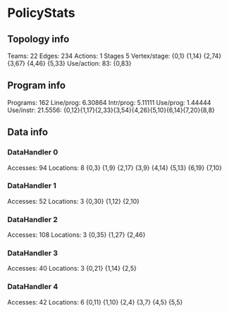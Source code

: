 # PolicyStats
## Topology info
Teams:		22
Edges:		234
Actions:	1
Stages		5
Vertex/stage:	{0,1} {1,14} {2,74} {3,67} {4,46} {5,33} 
Use/action:	83: {0,83} 

## Program info
Programs:	162
Line/prog:	6.30864
Intr/prog:	5.11111
Use/prog:	1.44444
Use/instr:	21.5556: {0,12}{1,17}{2,33}{3,54}{4,26}{5,10}{6,14}{7,20}{8,8}

## Data info

### DataHandler 0
Accesses:	94
Locations:	8
{0,3} {1,9} {2,17} {3,9} {4,14} {5,13} {6,19} {7,10} 

### DataHandler 1
Accesses:	52
Locations:	3
{0,30} {1,12} {2,10} 

### DataHandler 2
Accesses:	108
Locations:	3
{0,35} {1,27} {2,46} 

### DataHandler 3
Accesses:	40
Locations:	3
{0,21} {1,14} {2,5} 

### DataHandler 4
Accesses:	42
Locations:	6
{0,11} {1,10} {2,4} {3,7} {4,5} {5,5} 